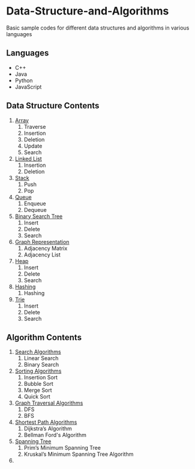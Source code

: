 # Data-Structure-and-Algorithms
Basic sample codes for different data structures and algorithms in various languages


## Languages

* C++
* Java
* Python
* JavaScript


## Data Structure Contents

1.  [Array](https://github.com/sultanul-ovi/Data-Structure-and-Algorithms/tree/master/Data%20Structure/Array)
    1. Traverse
    2. Insertion
    3. Deletion
    4. Update
    5. Search
2.  [Linked List](https://github.com/sultanul-ovi/Data-Structure-and-Algorithms/tree/master/Data%20Structure/Linked_List)
    1. Insertion
    2. Deletion
3.  [Stack](https://github.com/sultanul-ovi/Data-Structure-and-Algorithms/tree/master/Data%20Structure/Stack)
    1. Push
    2. Pop
4.  [Queue](https://github.com/sultanul-ovi/Data-Structure-and-Algorithms/tree/master/Data%20Structure/Queue)
    1. Enqueue
    2. Dequeue
5.  [Binary Search Tree](https://github.com/sultanul-ovi/Data-Structure-and-Algorithms/tree/master/Data%20Structure/Binary_Search_Tree)
    1. Insert
    2. Delete
    3. Search
6.  [Graph Representation](https://github.com/sultanul-ovi/Data-Structure-and-Algorithms/tree/master/Data%20Structure/Graph_Representation)
    1. Adjacency Matrix
    2. Adjacency List
7.  [Heap](https://github.com/sultanul-ovi/Data-Structure-and-Algorithms/tree/master/Data%20Structure/Heap)
    1. Insert
    2. Delete
    3. Search
8.  [Hashing](https://github.com/sultanul-ovi/Data-Structure-and-Algorithms/tree/master/Data%20Structure/Hashing)
    1. Hashing
9.  [Trie](https://github.com/sultanul-ovi/Data-Structure-and-Algorithms/tree/master/Data%20Structure/Trie)
    1. Insert
    2. Delete
    3. Search



## Algorithm Contents

1. [Search Algorithms](https://github.com/sultanul-ovi/Data-Structure-and-Algorithms/tree/master/Algorithms/Search%20Algorithms)
    1. Linear Search
    2. Binary Search
2.  [Sorting Algorithms](https://github.com/sultanul-ovi/Data-Structure-and-Algorithms/tree/master/Algorithms/Sorting%20Algorithms)
    1. Insertion Sort
    2. Bubble Sort
    3. Merge Sort
    4. Quick Sort
3.  [Graph Traversal Algorithms](https://github.com/sultanul-ovi/Data-Structure-and-Algorithms/tree/master/Algorithms/Graph%20Traversal%20Algorithms)
    1.  DFS
    2.  BFS
4.  [Shortest Path Algorithms](https://github.com/sultanul-ovi/Data-Structure-and-Algorithms/tree/master/Algorithms/Shortest%20Path%20Algorithmshttps://github.com/sultanul-ovi/Data-Structure-and-Algorithms/tree/master/Algorithms/Sorting%20Algorithms)
    1.  Dijkstra’s Algorithm
    2.  Bellman Ford's Algorithm
5.  [Spanning Tree](https://github.com/sultanul-ovi/Data-Structure-and-Algorithms/tree/master/Algorithms/Spanning%20Tree%20Algorithms)
    1.  Prim’s Minimum Spanning Tree
    2.  Kruskal’s Minimum Spanning Tree Algorithm
6.  










